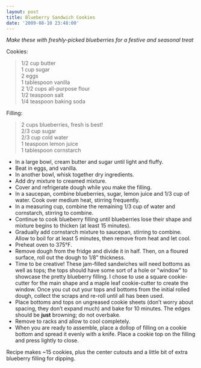 ```yaml
---
layout: post
title: Blueberry Sandwich Cookies
date: '2009-08-10 23:48:00'
---
```


*Make these with freshly-picked blueberries for a festive and seasonal treat*

Cookies:

> 1/2 cup butter     
> 1 cup sugar      
> 2 eggs      
> 1 tablespoon vanilla      
> 2 1/2 cups all-purpose flour      
> 1/2 teaspoon salt      
> 1/4 teaspoon baking soda      

Filling:

> 2 cups blueberries, fresh is best!    
> 2/3 cup sugar     
> 2/3 cup cold water     
> 1 teaspoon lemon juice     
> 1 tablespoon cornstarch     

* In a large bowl, cream butter and sugar until light and fluffy. 
* Beat in eggs, and vanilla. 
* In another bowl, whisk together dry ingredients. 
* Add dry mixture to creamed mixture. 
* Cover and refrigerate dough while you make the filling.
* In a saucepan, combine blueberries, sugar, lemon juice and 1/3 cup of water. Cook over medium heat, stirring frequently.
* In a measuring cup, combine the remaining 1/3 cup of water and cornstarch, stirring to combine. 
* Continue to cook blueberry filling until blueberries lose their shape and mixture begins to thicken (at least 15 minutes). 
* Gradually add cornstarch mixture to saucepan, stirring to combine. Allow to boil for at least 5 minutes, then remove from heat and let cool.
* Preheat oven to 375°F. 
* Remove dough from the fridge and divide it in half. Then, on a floured surface, roll out the dough to 1/8" thickness. 
* Time to be creative! These jam-filled sandwiches will need bottoms as well as tops; the tops should have some sort of a hole or "window" to showcase the pretty blueberry filling. I chose to use a square cookie-cutter for the main shape and a maple leaf cookie-cutter to create the window. Once you cut out your tops and bottoms from the initial rolled dough, collect the scraps and re-roll until all has been used. 
* Place bottoms and tops on ungreased cookie sheets (don’t worry about spacing, they don’t expand much) and bake for 10 minutes. The edges should be **just** browning; do not overbake. 
* Remove to racks and allow to cool completely.
* When you are ready to assemble, place a dollop of filling on a cookie bottom and spread it evenly with a knife. Place a cookie top on the filling and press lightly to close. 

Recipe makes ~15 cookies, plus the center cutouts and a little bit of extra blueberry filling for dipping.